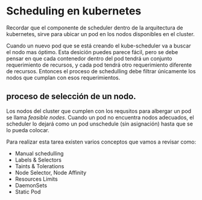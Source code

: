 # Scheduling en kubernetes

Recordar que el componente de scheduler dentro de la arquitectura de kubernetes, sirve para ubicar un pod en los nodos disponibles en el cluster. 

Cuando un nuevo pod que se está creando el kube-scheduler va a buscar el nodo mas óptimo.
Esta desición puedes parece fácil, pero se debe pensar en que cada contenedor dentro del pod tendrá un conjunto requerimiento de recursos, y cada pod tendrá otro requerimiento diferente de recursos. Entonces el proceso de schedulling debe filtrar únicamente los nodos que cumplan con esos requerimientos.

## proceso de selección de un nodo.

Los nodos del cluster que cumplen con los requsitos para albergar un pod se llama *feasible nodes*. Cuando un pod no encuentra nodos adecuados, el scheduler lo dejará como un pod  unschedule (sin asignación) hasta que se lo pueda colocar.


Para realizar esta tarea existen varios conceptos que vamos a revisar como:

- Manual schedulling
- Labels & Selectors
- Taints & Tolerations
- Node Selector, Node Affinity
- Resources Limits
- DaemonSets
- Static Pod